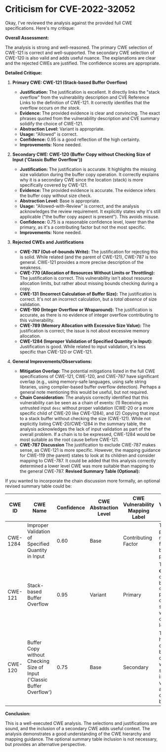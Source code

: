 # Criticism for CVE-2022-32052

Okay, I've reviewed the analysis against the provided full CWE specifications. Here's my critique:

**Overall Assessment:**

The analysis is strong and well-reasoned. The primary CWE selection of CWE-121 is correct and well-supported. The secondary CWE selection of CWE-120 is also valid and adds useful nuance. The explanations are clear and the rejected CWEs are justified. The confidence scores are appropriate.

**Detailed Critique:**

1.  **Primary CWE: CWE-121 (Stack-based Buffer Overflow)**

    *   **Justification:** The justification is excellent. It directly links the "stack overflow" from the vulnerability description and CVE Reference Links to the definition of CWE-121. It correctly identifies that the overflow occurs *on the stack*.
    *   **Evidence:** The provided evidence is clear and convincing. The exact phrases quoted from the vulnerability description and CVE summary solidify the choice of CWE-121.
    *   **Abstraction Level:** Variant is appropriate.
    *   **Usage:** "Allowed" is correct.
    *   **Confidence:** 0.95 is a good reflection of the high certainty.
    *   **Improvements:** None needed.

2.  **Secondary CWE: CWE-120 (Buffer Copy without Checking Size of Input ('Classic Buffer Overflow'))**

    *   **Justification:** The justification is accurate. It highlights the missing size validation during the buffer copy operation. It correctly explains why it is a secondary CWE since the location (stack) is more specifically covered by CWE-121.
    *   **Evidence:** The provided evidence is accurate. The evidence infers the buffer copy without size check.
    *   **Abstraction Level:** Base is appropriate.
    *   **Usage:** "Allowed-with-Review" is correct, and the analysis acknowledges the review requirement.  It explicitly states why it's still applicable ("the buffer copy aspect is present").  This avoids misuse.
    *   **Confidence:** 0.75 is a reasonable confidence level, lower than the primary, as it's a contributing factor but not the most specific.
    *   **Improvements:** None needed.

3.  **Rejected CWEs and Justifications**

    *   **CWE-787 (Out-of-bounds Write):** The justification for rejecting this is solid. While related (and the parent of CWE-121), CWE-787 is too general. CWE-121 provides a more precise description of the weakness.
    *   **CWE-770 (Allocation of Resources Without Limits or Throttling):** The justification is correct. This vulnerability isn't about resource allocation limits, but rather about missing bounds checking during a copy.
    *   **CWE-131 (Incorrect Calculation of Buffer Size):** The justification is correct. It's not an incorrect calculation, but a *total absence* of size validation.
    *   **CWE-190 (Integer Overflow or Wraparound):** The justification is accurate, as there is no evidence of integer overflow contributing to this vulnerability.
    *   **CWE-789 (Memory Allocation with Excessive Size Value):** The justification is correct; the issue is not about excessive memory allocation.
    *   **CWE-1284 (Improper Validation of Specified Quantity in Input):** Justification is good. While related to input validation, it's less specific than CWE-120 or CWE-121.

4.  **General Improvements/Observations:**

    *   **Mitigation Overlap:** The potential mitigations listed in the full CWE specifications of CWE-121, CWE-120, and CWE-787 have significant overlap (e.g., using memory-safe languages, using safe string libraries, using compiler-based buffer overflow detection). Perhaps a general note mentioning this would be useful, but not required.
    *   **Chain Consideration:** The analysis correctly identified that this vulnerability can be seen as a chain of events: (1) Receiving an untrusted input `desc` without proper validation (CWE-20 or a more specific child of CWE-20 like CWE-1284), and (2) Copying that input to a stack buffer without checking the size (CWE-121). While not explicitly listing CWE-20/CWE-1284 in the summary table, the analysis acknowledges the lack of input validation as part of the overall problem. If a chain is to be expressed, CWE-1284 would be most suitable as the root cause before CWE-121.
    *  **CWE-787 Discussion** The justification to exclude CWE-787 makes sense, as CWE-121 is more specific. However, the mapping guidance for CWE-119 (the parent) states to look at its children and consider mapping to CWE-787. It could be added that this analysis correctly determined a lower level CWE was more suitable than mapping to the general CWE-787.
**Revised Summary Table (Optional):**

If you wanted to incorporate the chain discussion more formally, an optional revised summary table could be:

| CWE ID | CWE Name | Confidence | CWE Abstraction Level | CWE Vulnerability Mapping Label | CWE-Vulnerability Mapping Notes |
|---|---|---|---|---|---|
| CWE-1284 | Improper Validation of Specified Quantity in Input | 0.60 | Base | Contributing Factor | The `desc` parameter is not validated for length before being processed. |
| CWE-121 | Stack-based Buffer Overflow | 0.95 | Variant | Primary | The **stack overflow** occurs because the `desc` parameter is copied to a stack buffer without checking its length. |
| CWE-120 | Buffer Copy without Checking Size of Input ('Classic Buffer Overflow') | 0.75 | Base | Secondary | The overflow happens during a buffer copy operation where the size of the input is not validated against the destination buffer's size. |

**Conclusion:**

This is a well-executed CWE analysis. The selections and justifications are sound, and the inclusion of a secondary CWE adds useful context. The analysis demonstrates a good understanding of the CWE hierarchy and mapping guidance. The optional summary table inclusion is not necessary, but provides an alternative perspective.